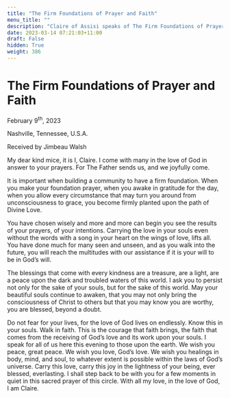 ```yaml
---
title: "The Firm Foundations of Prayer and Faith"
menu_title: ""
description: "Claire of Assisi speaks of The Firm Foundations of Prayer and Faith"
date: 2023-03-14 07:21:03+11:00
draft: False
hidden: True
weight: 386
---
```

# The Firm Foundations of Prayer and Faith

February 9<sup>th</sup>, 2023

Nashville, Tennessee, U.S.A.

Received by Jimbeau Walsh  



My dear kind mice, it is I, Claire. I come with many in the love of God in answer to your prayers. For The Father sends us, and we joyfully come. 
  
It is important when building a community to have a firm foundation. When you make your foundation prayer, when you awake in gratitude for the day, when you allow every circumstance that may turn you around from unconsciousness to grace, you become firmly planted upon the path of Divine Love.
  
You have chosen wisely and more and more can begin you see the results of your prayers, of your intentions.  Carrying the love in your souls even without the words with a song in your heart on the wings of love, lifts all. You have done much for many seen and unseen, and as you walk into the future, you will reach the multitudes with our assistance if it is your will to be in God’s will. 
  
The blessings that come with every kindness are a treasure, are a light, are a peace upon the dark and troubled waters of this world. I ask you to persist not only for the sake of your souls, but for the sake of this world. May your beautiful souls continue to awaken, that you may not only bring the consciousness of Christ to others but that you may know you are worthy, you are blessed, beyond a doubt. 
  
Do not fear for your lives, for the love of God lives on endlessly. Know this in your souls. Walk in faith. This is the courage that faith brings, the faith that comes from the receiving of God’s love and its work upon your souls. I speak for all of us here this evening to those upon the earth. We wish you peace, great peace. We wish you love, God’s love. We wish you healings in body, mind, and soul, to whatever extent is possible within the laws of God’s universe. Carry this love, carry this joy in the lightness of your being, ever blessed, everlasting. I shall step back to be with you for a few moments in quiet in this sacred prayer of this circle. With all my love, in the love of God, I am Claire.